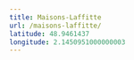 ```yaml
---
title: Maisons-Laffitte
url: /maisons-laffitte/
latitude: 48.9461437
longitude: 2.1450951000000003
---
```

